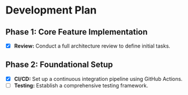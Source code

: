 # Development Plan

## Phase 1: Core Feature Implementation
- [x] **Review:** Conduct a full architecture review to define initial tasks.

## Phase 2: Foundational Setup
- [x] **CI/CD:** Set up a continuous integration pipeline using GitHub Actions.
- [ ] **Testing:** Establish a comprehensive testing framework.
